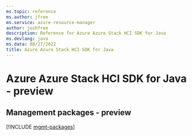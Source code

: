 ```yaml
---
ms.topic: reference
ms.author: jfree
ms.service: azure-resource-manager
author: joshfree
description: Reference for Azure Azure Stack HCI SDK for Java
ms.devlang: java
ms.data: 08/27/2022
title: Azure Azure Stack HCI SDK for Java
---
```

# Azure Azure Stack HCI SDK for Java - preview

## Management packages - preview
[!INCLUDE [mgmt-packages](azure-stack-hci-mgmt-index.md)]